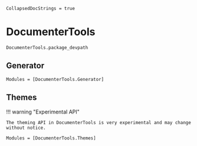 ```@meta
CollapsedDocStrings = true
```

# DocumenterTools

```@docs
DocumenterTools.package_devpath
```

## Generator

```@autodocs
Modules = [DocumenterTools.Generator]
```

## Themes

!!! warning "Experimental API"

    The theming API in DocumenterTools is very experimental and may change without notice.

```@autodocs
Modules = [DocumenterTools.Themes]
```
